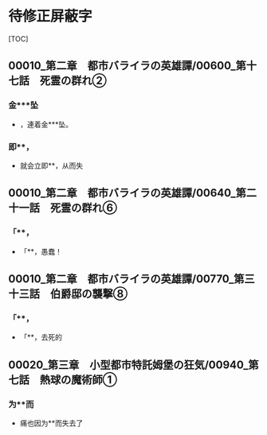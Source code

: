 # 待修正屏蔽字

[TOC]

## 00010_第二章　都市バライラの英雄譚/00600_第十七話　死霊の群れ②

### 金***坠

- ，連着金***坠。

### 即**，

- 就会立即**，从而失


## 00010_第二章　都市バライラの英雄譚/00640_第二十一話　死霊の群れ⑥

### 「**，

- 「**，愚蠢！


## 00010_第二章　都市バライラの英雄譚/00770_第三十三話　伯爵邸の襲撃⑧

### 「**，

- 「**，去死的


## 00020_第三章　小型都市特託姆堡の狂気/00940_第七話　熱球の魔術師①

### 为**而

- 痛也因为**而失去了

